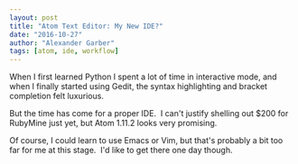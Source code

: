 ```yaml
---
layout: post
title: "Atom Text Editor: My New IDE?"
date: "2016-10-27"
author: "Alexander Garber"
tags: [atom, ide, workflow]
---
```


When I first learned Python I spent a lot of time in interactive mode, and when I finally started using Gedit, the syntax highlighting and bracket completion felt luxurious.

But the time has come for a proper IDE.  I can't justify shelling out $200 for RubyMine just yet, but Atom 1.11.2 looks very promising.

Of course, I could learn to use Emacs or Vim, but that's probably a bit too far for me at this stage.  I'd like to get there one day though.